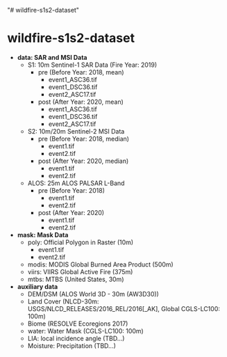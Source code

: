 "# wildfire-s1s2-dataset" 

# wildfire-s1s2-dataset
- **data: SAR and MSI Data**
    - S1: 10m Sentinel-1 SAR Data (Fire Year: 2019)
        - pre (Before Year: 2018, mean)
            - event1_ASC36.tif
            - event1_DSC36.tif
            - event2_ASC17.tif
        - post (After Year: 2020, mean)
            - event1_ASC36.tif
            - event1_DSC36.tif
            - event2_ASC17.tif
    - S2: 10m/20m Sentinel-2 MSI Data
        - pre (Before Year: 2018, median)
            - event1.tif
            - event2.tif
        - post (After Year: 2020, median)
            - event1.tif
            - event2.tif
    - ALOS: 25m ALOS PALSAR L-Band
        - pre (Before Year: 2018)
            - event1.tif
            - event2.tif
        - post (After Year: 2020)
            - event1.tif
            - event2.tif
- **mask: Mask Data**
    - poly: Official Polygon in Raster (10m)
        - event1.tif
        - event2.tif
    - modis: MODIS Global Burned Area Product (500m)
    - viirs: VIIRS Global Active Fire (375m)
    - mtbs: MTBS (United States, 30m) 
- **auxiliary data**
    - DEM/DSM (ALOS World 3D - 30m (AW3D30))
    - Land Cover (NLCD-30m: USGS/NLCD_RELEASES/2016_REL/2016[_AK], Global CGLS-LC100: 100m)
    - Biome (RESOLVE Ecoregions 2017)
    - water: Water Mask (CGLS-LC100: 100m)
    - LIA: local incidence angle (TBD...)
    - Moisture: Precipitation (TBD...)
